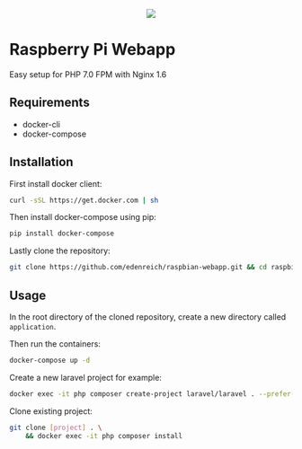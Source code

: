 <p align="center"><img src="https://s9.postimg.cc/ya01jy827/raspberry-pi-app.jpg"></p>

# Raspberry Pi Webapp

Easy setup for PHP 7.0 FPM with Nginx 1.6

## Requirements

- docker-cli
- docker-compose

## Installation

First install docker client:
```sh
curl -sSL https://get.docker.com | sh
```

Then install docker-compose using pip:
```sh
pip install docker-compose
```

Lastly clone the repository:
```sh
git clone https://github.com/edenreich/raspbian-webapp.git && cd raspbian-webapp
```
## Usage

In the root directory of the cloned repository, create a new directory called ```application```.

Then run the containers:
```sh
docker-compose up -d
```

Create a new laravel project for example:
```sh
docker exec -it php composer create-project laravel/laravel . --prefer-dist
```

Clone existing project:
```sh
git clone [project] . \
	&& docker exec -it php composer install
```

